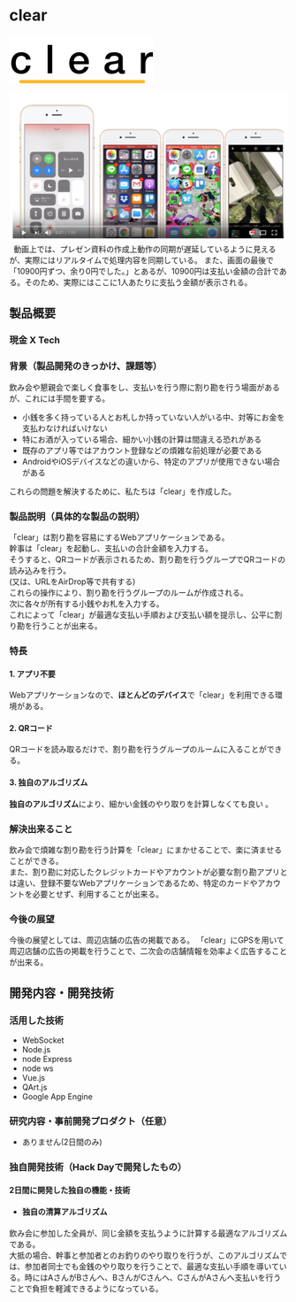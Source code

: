# clear
![clear](spa/static/logo.png)


[![Product Name](youtube.png)](https://youtu.be/7JOrLOSPP3M)  
動画上では、プレゼン資料の作成上動作の同期が遅延しているように見えるが、実際にはリアルタイムで処理内容を同期している。
また、画面の最後で「10900円ずつ、余り0円でした。」とあるが、10900円は支払い金額の合計である。そのため、実際にはここに1人あたりに支払う金額が表示される。
## 製品概要
### 現金 X Tech

### 背景（製品開発のきっかけ、課題等）
飲み会や懇親会で楽しく食事をし、支払いを行う際に割り勘を行う場面があるが、これには手間を要する。
- 小銭を多く持っている人とお札しか持っていない人がいる中、対等にお金を支払わなければいけない
- 特にお酒が入っている場合、細かい小銭の計算は間違える恐れがある
- 既存のアプリ等ではアカウント登録などの煩雑な前処理が必要である
- AndroidやiOSデバイスなどの違いから、特定のアプリが使用できない場合がある  

これらの問題を解決するために、私たちは「clear」を作成した。

### 製品説明（具体的な製品の説明）
「clear」は割り勘を容易にするWebアプリケーションである。  
幹事は「clear」を起動し、支払いの合計金額を入力する。  
そうすると、QRコードが表示されるため、割り勘を行うグループでQRコードの読み込みを行う。  
(又は、URLをAirDrop等で共有する)  
これらの操作により、割り勘を行うグループのルームが作成される。  
次に各々が所有する小銭やお札を入力する。  
これによって「clear」が最適な支払い手順および支払い額を提示し、公平に割り勘を行うことが出来る。    


### 特長

#### 1. アプリ不要
Webアプリケーションなので、**ほとんどのデバイス**で「clear」を利用できる環境がある。
#### 2. QRコード
QRコードを読み取るだけで、割り勘を行うグループのルームに入ることができる。
#### 3. 独自のアルゴリズム
**独自のアルゴリズム**により、細かい金銭のやり取りを計算しなくても良い
。
### 解決出来ること
飲み会で煩雑な割り勘を行う計算を「clear」にまかせることで、楽に済ませることができる。  
また、割り勘に対応したクレジットカードやアカウントが必要な割り勘アプリとは違い、登録不要なWebアプリケーションであるため、特定のカードやアカウントを必要とせず、利用することが出来る。

### 今後の展望
今後の展望としては、周辺店舗の広告の掲載である。
「clear」にGPSを用いて周辺店舗の広告の掲載を行うことで、二次会の店舗情報を効率よく広告することが出来る。



## 開発内容・開発技術
### 活用した技術
* WebSocket
* Node.js
* node Express
* node ws
* Vue.js
* QArt.js
* Google App Engine

### 研究内容・事前開発プロダクト（任意）
* ありません(2日間のみ)

### 独自開発技術（Hack Dayで開発したもの）
#### 2日間に開発した独自の機能・技術

* #### 独自の清算アルゴリズム  
飲み会に参加した全員が、同じ金額を支払うように計算する最適なアルゴリズムである。  
大抵の場合、幹事と参加者とのお釣りのやり取りを行うが、このアルゴリズムでは、参加者同士でも金銭のやり取りを行うことで、最適な支払い手順を導いている。時にはAさんがBさんへ、BさんがCさんへ、CさんがAさんへ支払いを行うことで負担を軽減できるようになっている。
